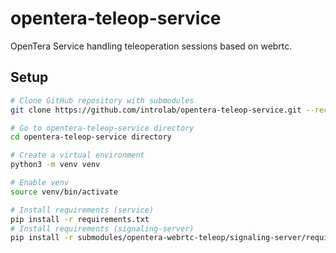 # opentera-teleop-service

OpenTera Service handling teleoperation sessions based on webrtc.

## Setup

```bash
# Clone GitHub repository with submodules
git clone https://github.com/introlab/opentera-teleop-service.git --recurse-subdirectory

# Go to opentera-teleop-service directory
cd opentera-teleop-service directory

# Create a virtual environment
python3 -m venv venv

# Enable venv
source venv/bin/activate

# Install requirements (service)
pip install -r requirements.txt
# Install requirements (signaling-server)
pip install -r submodules/opentera-webrtc-teleop/signaling-server/requirements.txt

```
